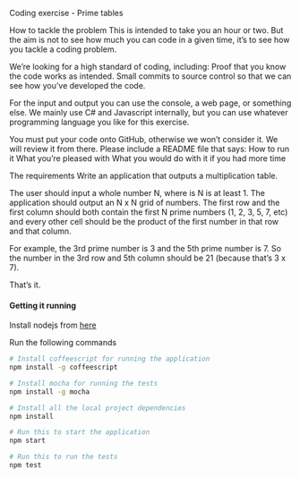 Coding exercise - Prime tables

How to tackle the problem
This is intended to take you an hour or two. But the aim is not to see how much you can code in a given time, it’s to see how you tackle a coding problem.

We’re looking for a high standard of coding, including:
Proof that you know the code works as intended.
Small commits to source control so that we can see how you’ve developed the code.

For the input and output you can use the console, a web page, or something else. We mainly use C# and Javascript internally, but you can use whatever programming language you like for this exercise.

You must put your code onto GitHub, otherwise we won’t consider it. We will review it from there. Please include a README file that says:
How to run it
What you’re pleased with
What you would do with it if you had more time

The requirements
Write an application that outputs a multiplication table.

The user should input a whole number N, where is N is at least 1. The application should output an N x N grid of numbers. The first row and the first column should both contain the first N prime numbers (1, 2, 3, 5, 7, etc) and every other cell should be the product of the first number in that row and that column.

For example, the 3rd prime number is 3 and the 5th prime number is 7. So the number in the 3rd row and 5th column should be 21 (because that’s 3 x 7).

That’s it.

#### Getting it running

Install nodejs from [here](https://nodejs.org/en/download/)

Run the following commands

```sh
# Install coffeescript for running the application
npm install -g coffeescript

# Install mocha for running the tests
npm install -g mocha

# Install all the local project dependencies
npm install

# Run this to start the application
npm start

# Run this to run the tests
npm test
```
